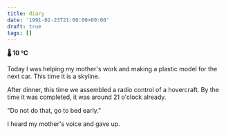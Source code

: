 ```yaml
---
title: diary
date: '1991-02-23T21:00:00+09:00'
draft: true
tags: []
---
```


**🌡 10 ℃**

Today I was helping my mother's work and making a plastic model for the next car. This time it is a skyline.

After dinner, this time we assembled a radio control of a hovercraft. By the time it was completed, it was around 21 o'clock already.

"Do not do that, go to bed early."

I heard my mother's voice and gave up.

